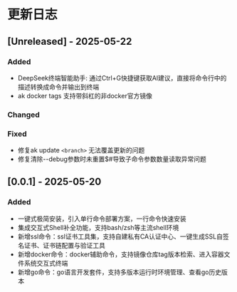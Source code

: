 # 更新日志

## [Unreleased] - 2025-05-22

### Added

- DeepSeek终端智能助手: 通过Ctrl+G快捷键获取AI建议，直接将命令行中的描述转换成命令并输出到终端
- ak docker tags 支持带斜杠的非docker官方镜像

### Changed

### Fixed

- 修复ak update `<branch>` 无法覆盖更新的问题
- 修复清除--debug参数时未重置$#导致子命令参数数量读取异常问题

## [0.0.1] - 2025-05-20

### Added

- 一键式极简安装，引入单行命令部署方案，一行命令快速安装
- 集成交互式Shell补全功能，支持bash/zsh等主流shell环境
- 新增ssl命令：ssl证书工具集，支持自建私有CA认证中心、一键生成SSL自签名证书、证书链配置与验证工具
- 新增docker命令：docker辅助命令，支持镜像仓库tag版本检索、进入容器文件系统交互式终端
- 新增go命令：go语言开发套件，支持多版本运行时环境管理、查看go历史版本

